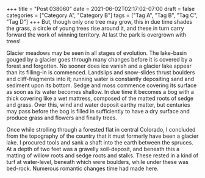 +++
title = "Post 038060"
date = 2021-06-02T02:17:02-07:00
draft = false
categories = ["Category A", "Category B"]
tags = ["Tag A", "Tag B", "Tag C", "Tag D"]
+++
But, though only one tree may grow, this in due time shades the grass, a circle of young trees rise around it, and these in turn carry forward the work of winning territory. At last the park is overgrown with trees!

Glacier meadows may be seen in all stages of evolution. The lake-basin gouged by a glacier goes through many changes before it is covered by a forest and forgotten. No sooner does ice vanish and a glacier lake appear than its filling-in is commenced. Landslips and snow-slides thrust boulders and cliff-fragments into it; running water is constantly depositing sand and sediment upon its bottom. Sedge and moss commence covering its surface as soon as its water becomes shallow. In due time it becomes a bog with a thick covering like a wet mattress, composed of the matted roots of sedge and grass. Over this, wind and water deposit earthy matter, but centuries may pass before the bog is filled in sufficiently to have a dry surface and produce grass and flowers and finally trees.

Once while strolling through a forested flat in central Colorado, I concluded from the topography of the country that it must formerly have been a glacier lake. I procured tools and sank a shaft into the earth between the spruces. At a depth of two feet was a gravelly soil-deposit, and beneath this a matting of willow roots and sedge roots and stalks. These rested in a kind of turf at water-level, beneath which were boulders, while under these was bed-rock. Numerous romantic changes time had made here.
